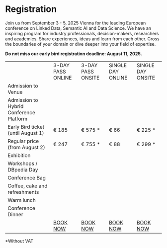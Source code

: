 # Registration
Join us from September 3 - 5, 2025 Vienna for the leading European conference on Linked Data, Semantic AI and Data Science. We have an inspiring program for industry professionals, decision-makers, researchers and academics. Share experiences, ideas and learn from each other. Cross the boundaries of your domain or dive deeper into your field of expertise.

**Do not miss our early bird registration deadline: August 11, 2025.**


<table border="0" cellpadding="0" cellspacing="0" id="sheet0" class="sponsor-tab">
    <col class="col0">
    <col class="col1">
    <col class="col2">
    <col class="col3">
    <col class="col4">
    <col class="col5">
    <tbody>
      <tr class="row0 tr-head">
        <td class="td-transparent"></td>
        <td class="">3-DAY PASS ONLINE</td>
        <td class="td-first-ontop">3-DAY PASS ONSITE</td>
        <td class="">SINGLE DAY ONLINE</td>
        <td class="">SINGLE DAY ONSITE</td>
      </tr>
      <tr class="row1 tr-alt">
        <td class="">Admission to Venue</td>
        <td class=""><div class="i-circle i-close"></div></td>
        <td class="td-mid-ontop"><div class="i-circle i-check"></div></td>
        <td class=""><div class="i-circle i-close"></div></td>
        <td class=""><div class="i-circle i-check"></div></td>
      </tr>
      <tr class="row2">
        <td class="">Admission to Hybrid Conference Platform</td>
        <td class=""><div class="i-circle i-check"></div></td>
        <td class="td-mid-ontop"><div class="i-circle i-check"></div></td>
        <td class=""><div class="i-circle i-check"></div></td>
        <td class=""><div class="i-circle i-check"></div></td>
      </tr>
      <tr class="row3 tr-alt">
        <td class="">Early Bird ticket (until August 1)</td>
        <td class="td-important-val">€ 185</td>
        <td class="td-important-val td-mid-ontop">€ 575 *</td>
        <td class="td-important-val">€ 66</td>
        <td class="td-important-val">€ 225 *</td>
      </tr>
      <tr class="row4">
        <td class="">Regular price (from August 2)</td>
        <td class="">€ 247</td>
        <td class="td-mid-ontop">€ 755 *</td>
        <td class="">€ 88</td>
        <td class="">€ 299 *</td>
      </tr>
      <tr class="row5 tr-alt">
        <td class="">Exhibition</td>
        <td class=""><div class="i-circle i-close"></div></td>
        <td class="td-mid-ontop"><div class="i-circle i-check"></div></td>
        <td class=""><div class="i-circle i-close"></div></td>
        <td class=""><div class="i-circle i-check"></div></td>
      </tr>
      <tr class="row6">
        <td class="">Workshops / DBpedia Day</td>
        <td class=""><div class="i-circle i-check"></div></td>
        <td class="td-mid-ontop"><div class="i-circle i-check"></div></td>
        <td class=""><div class="i-circle i-check"></div></td>
        <td class=""><div class="i-circle i-check"></div></td>
      </tr>
      <tr class="row7 tr-alt">
        <td class="">Conference Bag</td>
        <td class=""><div class="i-circle i-check"></div></td>
        <td class="td-mid-ontop"><div class="i-circle i-check"></div></td>
        <td class=""><div class="i-circle i-check"></div></td>
        <td class=""><div class="i-circle i-check"></div></td>
      </tr>
      <tr class="row8">
        <td class="">Coffee, cake and refreshments</td>
        <td class=""><div class="i-circle i-close"></div></td>
        <td class="td-mid-ontop"><div class="i-circle i-check"></div></td>
        <td class=""><div class="i-circle i-close"></div></td>
        <td class=""><div class="i-circle i-check"></div></td>
      </tr>
      <tr class="row9 tr-alt">
        <td class="">Warm lunch</td>
        <td class=""><div class="i-circle i-close"></div></td>
        <td class="td-mid-ontop"><div class="i-circle i-check"></div></td>
        <td class=""><div class="i-circle i-close"></div></td>
        <td class=""><div class="i-circle i-check"></div></td>
      </tr>
      <tr class="row10">
        <td class="">Conference Dinner</td>
        <td class=""><div class="i-circle i-close"></div></td>
        <td class="td-mid-ontop"><div class="i-circle i-check"></div></td>
        <td class=""><div class="i-circle i-close"></div></td>
        <td class=""><div class="i-circle i-check"></div></td>
      </tr>
      <tr class="row11 tr-summary">
        <td class="">&nbsp;</td>
        <td class=""><a href="https://www.conftool.org/semantics2025/" type="button" class="btn btn-primary">BOOK NOW</a></td>
        <td class="td-last-ontop"><a href="https://www.conftool.org/semantics2025/" type="button" class="btn btn-primary">BOOK NOW</a></td>
        <td class=""><a href="https://www.conftool.org/semantics2025/"  type="button" class="btn btn-primary">BOOK NOW</a></td>
        <td class=""><a href="https://www.conftool.org/semantics2025/"  type="button" class="btn btn-primary">BOOK NOW</a></td>
      </tr>
    </tbody>
</table>
<p>*Without VAT</p>
